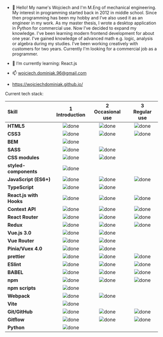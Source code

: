 - 👋 Hello! My name's Wojciech and I'm M.Eng of mechanical engineering. My interest in programming started back in 2012 in middle school. Since then
programming has been my hobby and I’ve also used it as an engineer in my work. As
my master thesis, I wrote a desktop application in Python for commercial
use. Now I’ve decided to expand my knowledge. I've been learning modern
frontend development for about one year. I've gained knowledge of advanced math
e.g. logic, analysis or algebra during my studies. I’ve been working creatively with
customers for two years. Currently I'm looking for a commercial job as a
programmer.

- 🌱 I’m currently learning: React.js

- 📫 wojciech.dominiak.96@gmail.com 
- https://wojciechdominiak.github.io/

Current tech stack:

[done]: https://user-images.githubusercontent.com/29199184/32275438-8385f5c0-bf0b-11e7-9406-42265f71e2bd.png "Done"

|               Skill              | 1<br>Introduction | 2<br>Occasional use    | 3<br>Regular use |
|:-------------------------------- |:-----------------:|:----------------------:|:----------------:|
|**HTML5**                         | ![done][done]     | ![done][done]          | ![done][done]    |
|**CSS3**                          | ![done][done]     | ![done][done]          | ![done][done]    |
|**BEM**                           | ![done][done]     |                        |                  |
|**SASS**                          | ![done][done]     | ![done][done]          |                  |
|**CSS modules**                   | ![done][done]     | ![done][done]          |                  |
|**styled-components**             | ![done][done]     |                        |                  |
|**JavaScript (ES6+)**             | ![done][done]     | ![done][done]          | ![done][done]    |
|**TypeScript**                    | ![done][done]     | ![done][done]          |                  |
|**React.js with Hooks**           | ![done][done]     | ![done][done]          | ![done][done]    |
|**Context API**                   | ![done][done]     | ![done][done]          | ![done][done]    |
|**React Router**                  | ![done][done]     | ![done][done]          | ![done][done]    |
|**Redux**                         | ![done][done]     | ![done][done]          | ![done][done]    |
|**Vue.js 3.0**                    | ![done][done]     | ![done][done]          |                  |
|**Vue Router**                    | ![done][done]     | ![done][done]          |                  |
|**Pinia/Vuex 4.0**                | ![done][done]     | ![done][done]          |                  |
|**prettier**                      | ![done][done]     | ![done][done]          | ![done][done]    |
|**ESlint**                        | ![done][done]     | ![done][done]          | ![done][done]    |
|**BABEL**                         | ![done][done]     | ![done][done]          | ![done][done]    |
|**npm**                           | ![done][done]     | ![done][done]          | ![done][done]    |
|**npm scripts**                   | ![done][done]     |                        |                  |
|**Webpack**                       | ![done][done]     | ![done][done]          |                  |
|**Vite**                          | ![done][done]     |                        |                  |
|**Git/GitHub**                    | ![done][done]     | ![done][done]          | ![done][done]    |
|**Gitflow**                       | ![done][done]     | ![done][done]          | ![done][done]    |
|**Python**                        | ![done][done]     |                        |                  |
